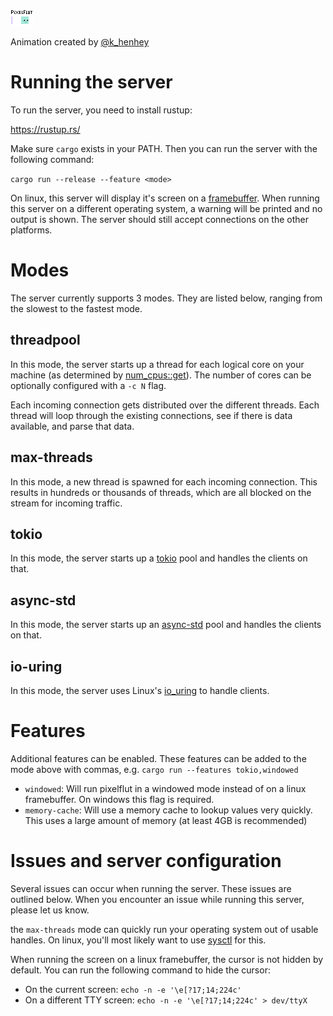 ![](https://raw.githubusercontent.com/VictorKoenders/pixelflut/master/assets/db9c0554-b464-11e9-9eea-abedc0ce7926.gif)

Animation created by [@k_henhey](https://twitter.com/k_henhey)

# Running the server
To run the server, you need to install rustup:

https://rustup.rs/

Make sure `cargo` exists in your PATH. Then you can run the server with the following command:

`cargo run --release --feature <mode>`

On linux, this server will display it's screen on a [framebuffer](https://docs.rs/framebuffer). When running this server on a different operating system, a warning will be printed and no output is shown. The server should still accept connections on the other platforms.

# Modes

The server currently supports 3 modes. They are listed below, ranging from the slowest to the fastest mode.

## threadpool
In this mode, the server starts up a thread for each logical core on your machine (as determined by [num_cpus::get](https://docs.rs/num_cpus/latest/num_cpus/fn.get.html)). The number of cores can be optionally configured with a `-c N` flag.

Each incoming connection gets distributed over the different threads. Each thread will loop through the existing connections, see if there is data available, and parse that data.

## max-threads
In this mode, a new thread is spawned for each incoming connection. This results in hundreds or thousands of threads, which are all blocked on the stream for incoming traffic. 

## tokio
In this mode, the server starts up a [tokio](https://tokio.rs/) pool and handles the clients on that. 

## async-std
In this mode, the server starts up an [async-std](https://async.rs/) pool and handles the clients on that.

## io-uring
In this mode, the server uses Linux's [io_uring](https://en.wikipedia.org/wiki/Io_uring) to handle clients.

# Features

Additional features can be enabled. These features can be added to the mode above with commas, e.g. `cargo run --features tokio,windowed`

- `windowed`: Will run pixelflut in a windowed mode instead of on a linux framebuffer. On windows this flag is required.
- `memory-cache`: Will use a memory cache to lookup values very quickly. This uses a large amount of memory (at least 4GB is recommended)

# Issues and server configuration
Several issues can occur when running the server. These issues are outlined below. When you encounter an issue while running this server, please let us know.

the `max-threads` mode can quickly run your operating system out of usable handles. On linux, you'll most likely want to use [sysctl](http://man7.org/linux/man-pages/man8/sysctl.8.html) for this.

When running the screen on a linux framebuffer, the cursor is not hidden by default. You can run the following command to hide the cursor:
- On the current screen: `echo -n -e '\e[?17;14;224c'`
- On a different TTY screen: `echo -n -e '\e[?17;14;224c' > dev/ttyX`
